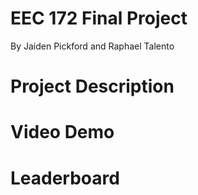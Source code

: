 # EEC 172 Final Project
By Jaiden Pickford and Raphael Talento


# Project Description


# Video Demo


# Leaderboard
